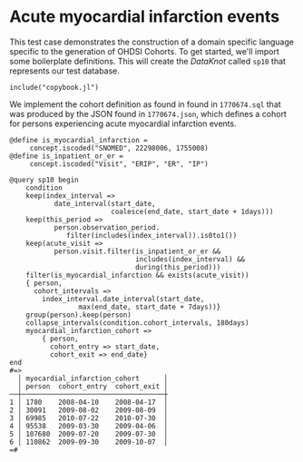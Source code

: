 # Acute myocardial infarction events

This test case demonstrates the construction of a domain specific
language specific to the generation of OHDSI Cohorts. To get started,
we'll import some boilerplate definitions. This will create the
*DataKnot* called `sp10` that represents our test database.

    include("copybook.jl")

We implement the cohort definition as found in found in `1770674.sql`
that was produced by the JSON found in `1770674.json`, which defines a
cohort for persons experiencing acute myocardial infarction events.

    @define is_myocardial_infarction =
         concept.iscoded("SNOMED", 22298006, 1755008)
    @define is_inpatient_or_er =
         concept.iscoded("Visit", "ERIP", "ER", "IP")

    @query sp10 begin
        condition
        keep(index_interval =>
               date_interval(start_date,
                             coalesce(end_date, start_date + 1days)))
        keep(this_period =>
               person.observation_period.
                  filter(includes(index_interval)).is0to1())
        keep(acute_visit =>
               person.visit.filter(is_inpatient_or_er &&
                                   includes(index_interval) &&
                                   during(this_period)))
        filter(is_myocardial_infarction && exists(acute_visit))
        { person,
          cohort_intervals =>
            index_interval.date_interval(start_date,
                     max(end_date, start_date + 7days))}
        group(person).keep(person)
        collapse_intervals(condition.cohort_intervals, 180days)
        myocardial_infarction_cohort =>
            { person,
              cohort_entry => start_date,
              cohort_exit => end_date}
    end
    #=>
      │ myocardial_infarction_cohort      │
      │ person  cohort_entry  cohort_exit │
    ──┼───────────────────────────────────┼
    1 │ 1780    2008-04-10    2008-04-17  │
    2 │ 30091   2009-08-02    2009-08-09  │
    3 │ 69985   2010-07-22    2010-07-30  │
    4 │ 95538   2009-03-30    2009-04-06  │
    5 │ 107680  2009-07-20    2009-07-30  │
    6 │ 110862  2009-09-30    2009-10-07  │
    =#

